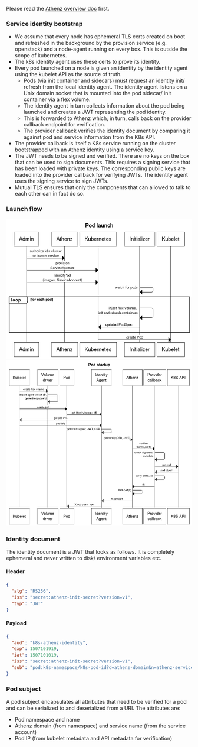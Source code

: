 
Please read the [Athenz overview doc](ATHENZ.md) first.


### Service identity bootstrap

* We assume that every node has ephemeral TLS certs created on boot and refreshed in the background by the provision service
  (e.g. openstack) and a node-agent running on every box. This is outside the scope of kubernetes.
* The k8s identity agent uses these certs to prove its identity.
* Every pod launched on a node is given an identity by the identity agent using the kubelet API as the source of truth.
  * Pods (via init container and sidecars) must request an identity init/ refresh from the local identity agent. The 
    identity agent listens on a Unix domain socket that is mounted into the pod sidecar/ init container via a flex volume.
  * The identity agent in turn collects information about the pod being launched and creates a JWT representing the pod
    identity. 
  * This is forwarded to Athenz which, in turn, calls back on the provider callback endpoint for verification.
  * The provider callback verifies the identity document by comparing it against pod and service information from the 
    K8s API.
* The provider callback is itself a K8s service running on the cluster bootstrapped with an Athenz identity using a
  service key.
* The JWT needs to be signed and verified. There are no keys on the box that can be used to sign documents. This requires
  a signing service that has been loaded with private keys. The corresponding public keys are loaded into the 
  provider callback for verifying JWTs. The identity agent uses the signing service to sign JWTs.
* Mutual TLS ensures that only the components that can allowed to talk to each other can in fact do so.

### Launch flow

![pod launch](pod-launch-seq.png)
![pod startup](pod-startup-seq.png)

### Identity document

The identity document is a JWT that looks as follows. It is completely ephemeral and never written to disk/
environment variables etc.

#### Header

```json
{
  "alg": "RS256",
  "iss": "secret:athenz-init-secret?version=v1",
  "typ": "JWT"
}
```

#### Payload

```json
{
  "aud": "k8s-athenz-identity",
  "exp": 1507101919,
  "iat": 1507101019,
  "iss": "secret:athenz-init-secret?version=v1",
  "sub": "pod:k8s-namespace/k8s-pod-id?d=athenz-domain&n=athenz-service&i=pod-ip"
}
```

### Pod subject

A pod subject encapsulates all attributes that need to be verified for a pod and can be serialized to and
deserialized from a URI. The attributes are:

* Pod namespace and name
* Athenz domain (from namespace) and service name (from the service account)
* Pod IP (from kubelet metadata and API metadata for verification)

